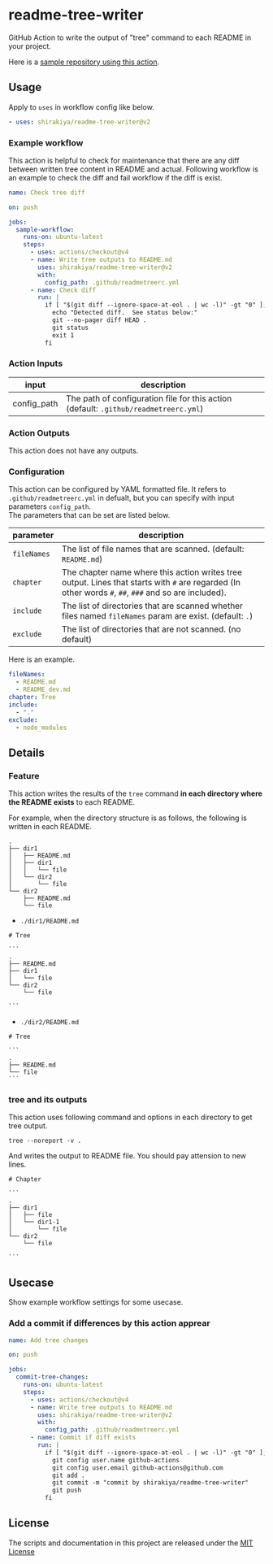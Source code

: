 # readme-tree-writer
GitHub Action to write the output of "tree" command to each README in your project.

Here is a [sample repository using this action](https://github.com/shirakiya/readme-tree-writer-sample).


## Usage
Apply to `uses` in workflow config like below.

```yaml
- uses: shirakiya/readme-tree-writer@v2
```

### Example workflow

This action is helpful to check for maintenance that there are any diff between written tree content in README and actual.
Following workflow is an example to check the diff and fail workflow if the diff is exist.


```yaml
name: Check tree diff

on: push

jobs:
  sample-workflow:
    runs-on: ubuntu-latest
    steps:
      - uses: actions/checkout@v4
      - name: Write tree outputs to README.md
        uses: shirakiya/readme-tree-writer@v2
        with:
          config_path: .github/readmetreerc.yml
      - name: Check diff
        run: |
          if [ "$(git diff --ignore-space-at-eol . | wc -l)" -gt "0" ]; then
            echo "Detected diff.  See status below:"
            git --no-pager diff HEAD .
            git status
            exit 1
          fi
```

### Action Inputs

| input       | description                                                                          |
|-------------|--------------------------------------------------------------------------------------|
| config_path | The path of configuration file for this action (default: `.github/readmetreerc.yml`) |

### Action Outputs

This action does not have any outputs.

### Configuration

This action can be configured by YAML formatted file. It refers to `.github/readmetreerc.yml` in defualt, but you can specify with input parameters `config_path`.  
The parameters that can be set are listed below.

| parameter   | description                                                                                                                                           |
|-------------|-------------------------------------------------------------------------------------------------------------------------------------------------------|
| `fileNames` | The list of file names that are scanned. (default: `README.md`)                                                                                       |
| `chapter`   | The chapter name where this action writes tree output. Lines that starts with `#` are regarded (In other words `#`, `##`, `###` and so are included). |
| `include`   | The list of directories that are scanned whether files named `fileNames` param are exist. (default: `.`)                                              |
| `exclude`   | The list of directories that are not scanned. (no default)                                                                                            |

Here is an example.

```yaml
fileNames:
  - README.md
  - README_dev.md
chapter: Tree
include:
  - "."
exclude:
  - node_modules
```


## Details

### Feature

This action writes the results of the `tree` command **in each directory where the README exists** to each README.  
  
For example, when the directory structure is as follows, the following is written in each README.

```
.
├── dir1
│   ├── README.md
│   ├── dir1
│   │   └── file
│   └── dir2
│       └── file
└── dir2
    ├── README.md
    └── file
```

- `./dir1/README.md`

````
# Tree

```
.
├── README.md
├── dir1
│   └── file
└── dir2
    └── file

```

````

- `./dir2/README.md`

````
# Tree

```
.
├── README.md
└── file
```

````


### tree and its outputs

This action uses following command and options in each directory to get tree output.

```
tree --noreport -v .
```

And writes the output to README file. You should pay attension to new lines.

````
# Chapter

```
.
├── dir1
│   ├── file
│   └── dir1-1
│       └── file
└── dir2
    └── file

```

````


## Usecase

Show example workflow settings for some usecase.


### Add a commit if differences by this action apprear


```yaml
name: Add tree changes

on: push

jobs:
  commit-tree-changes:
    runs-on: ubuntu-latest
    steps:
      - uses: actions/checkout@v4
      - name: Write tree outputs to README.md
        uses: shirakiya/readme-tree-writer@v2
        with:
          config_path: .github/readmetreerc.yml
      - name: Commit if diff exists
        run: |
          if [ "$(git diff --ignore-space-at-eol . | wc -l)" -gt "0" ]; then
            git config user.name github-actions
            git config user.email github-actions@github.com
            git add .
            git commit -m "commit by shirakiya/readme-tree-writer"
            git push
          fi
```


## License
The scripts and documentation in this project are released under the [MIT License](LICENSE)
